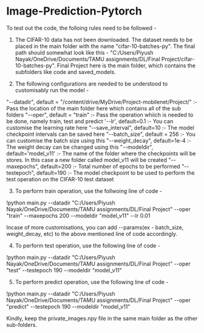 # Image-Prediction-Pytorch

To test out the code, the folloing rules need to be followed - 

1. The CIFAR-10 data has not been downloaded. The dataset needs to be placed in the main folder with the name "cifar-10-batches-py".
   The final path should somewhat look like this - "C:/Users/Piyush Nayak/OneDrive/Documents/TAMU assignments/DL/Final Project/cifar-10-batches-py".
   Final Project here is the main folder, which contains the subfolders like code and saved_models.

2. The following configurations are needed to be understood to customisably run the model - 

"--datadir", default = "/content/drive/MyDrive/Project-mobilenet/Project/" :- Pass the location of the main folder here which contains all of the sub folders
"--oper", default = "train" :- Pass the operation whiich is needed to be done, namely train, test and predict
'--lr', default=0.1 :- You can customise the learning rate here
"--save_interval", default=10 :- The model checkpoint intervals can be saved here
"--batch_size", default = 256 :- You can customise the batch size using this
"--weight_decay", default=1e-4 :- The weight decay can be changed using this
"--modeldir", default='model_v11' :- The name of the folder where the checkpoints will be stores. In this case a new folder called model_v11 will be created
"--maxepochs", default=200 :- Total number of epochs to be performed
"--testepoch", default=190 :- The model checkpoint to be used to perform the test operation on the CIFAR-10 test dataset

3. To perform train operation, use the follwoing line of code -

!python main.py --datadir "C:/Users/Piyush Nayak/OneDrive/Documents/TAMU assignments/DL/Final Project" --oper "train" --maxepochs 200 --modeldir "model_v11" --lr 0.01 

Incase of more customisations, you can add --params(ex - batch_size, weight_decay, etc) to the above mentioned line of code accordingly.

4. To perform test operation, use the following line of code - 

!python main.py --datadir "C:/Users/Piyush Nayak/OneDrive/Documents/TAMU assignments/DL/Final Project" --oper "test" --testepoch 190 --modeldir "model_v11" 

5. To perform predict operation, use the following line of code - 

!python main.py --datadir "C:/Users/Piyush Nayak/OneDrive/Documents/TAMU assignments/DL/Final Project" --oper "predict" --testepoch 190 --modeldir "model_v11" 

Kindly, keep the private_images.npy file in the same main folder as the other sub-folders. 
